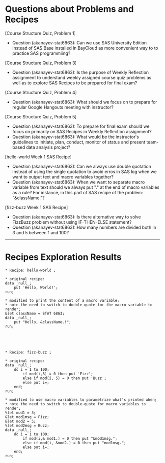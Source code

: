 # Questions about Problems and Recipes



[Course Structure Quiz, Problem 1]
* Question (akanayev-stat6863): Can we use SAS University Edition instead of SAS Base installed in BayCloud as more convenient way to  to practice SAS programmiing?



[Course Structure Quiz, Problem 3]
* Question (akanayev-stat6863): Is the purpose of Weekly Reflection assignment to understand weekly assigned course quiz problems as well as to explore SAS Recipes to be prepared for final exam?



[Course Structure Quiz, Problem 4]
* Question (akanayev-stat6863): What should we focus on to prepare for regular Google Hangouts meeting with instructor? 



[Course Structure Quiz, Problem 5]
* Question (akanayev-stat6863): To prepare for final exam should we focus on primarily on SAS Recipes in Weekly Reflection assignment?
* Question (akanayev-stat6863): What would be the instructor's guidelines to initiate, plan, conduct, monitor of status and present team-based data analysis project?



[hello-world Week 1 SAS Recipe]
* Question (akanayev-stat6863): Can we always use double quotation instead of using the single quotation to avoid erros in SAS log when we want to output text and macro variables together?
* Question (akanayev-stat6863): When we want to separate macro variable from text should we always put "." at the end of macro variables as a rule? For instance, in this part of SAS recipe of the problem: "&className."?



[fizz-buzz Week 1 SAS Recipe]
* Question (akanayev-stat6863): Is there alternative way to solve FizzBuzz problem without using IF-THEN-ELSE statement?
* Question (akanayev-stat6863): How many numbers are divided both in 3 and 5 between 1 and 100? 


***



# Recipes Exploration Results




```
* Recipe: hello-world ;

* original recipe:
data _null_;
    put 'Hello, World!';
run;

* modified to print the content of a macro variable;
* note the need to switch to double-quote for the macro variable to render;
&let className = STAT 6863;
data _null_;
    put "Hello, &className.!";
run;





* Recipe: fizz-buzz ;

* original recipe:
data _null_;
    do i = 1 to 100;
        if mod(i,3) = 0 then put 'Fizz';
        else if mod(i, 5) = 0 then put 'Buzz';
        else put i=;
    end;
run;     

* modified to use macro variables to parametrize what's printed when;
* note the need to switch to double-quote for macro variables to render;
%let mod1 = 3;
&let mod1msg = Fizz;
&let mod2 = 5;
%let mod2msg = Buzz;
data _null_;
    do i = 1 to 100;
        if mod(i,& mod1.) = 0 then put "&mod1msg.";
        else if mod(i, &mod2.) = 0 then put "mod1msg.";
        else put i=;
    end;
run;


```


